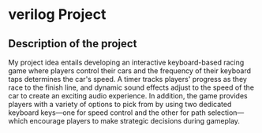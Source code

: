 # verilog Project 

## Description of the project ##
My project idea entails developing an interactive keyboard-based racing game where players control their cars and the frequency of their keyboard taps determines the car's speed. A timer tracks players' progress as they race to the finish line, and dynamic sound effects adjust to the speed of the car to create an exciting audio experience. In addition, the game provides players with a variety of options to pick from by using two dedicated keyboard keys—one for speed control and the other for path selection—which encourage players to make strategic decisions during gameplay.                                    
